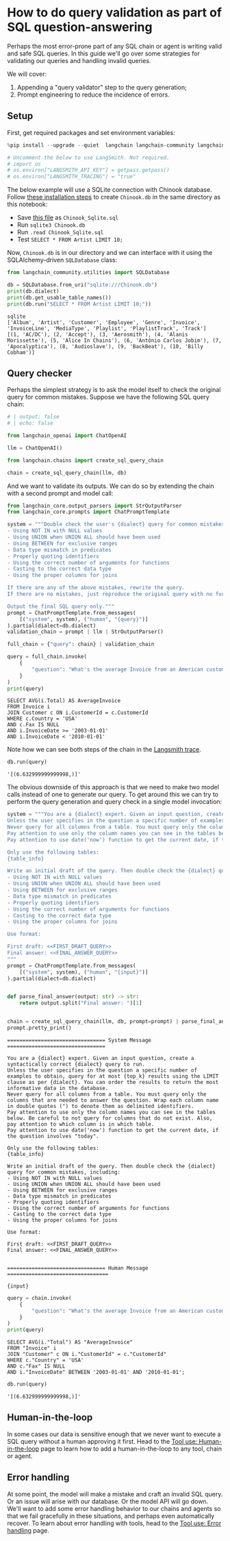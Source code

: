 # How to do query validation as part of SQL question-answering

Perhaps the most error-prone part of any SQL chain or agent is writing valid and safe SQL queries. In this guide we'll go over some strategies for validating our queries and handling invalid queries.

We will cover: 

1. Appending a "query validator" step to the query generation;
2. Prompt engineering to reduce the incidence of errors.

## Setup

First, get required packages and set environment variables:


```python
%pip install --upgrade --quiet  langchain langchain-community langchain-openai
```


```python
# Uncomment the below to use LangSmith. Not required.
# import os
# os.environ["LANGSMITH_API_KEY"] = getpass.getpass()
# os.environ["LANGSMITH_TRACING"] = "true"
```

The below example will use a SQLite connection with Chinook database. Follow [these installation steps](https://database.guide/2-sample-databases-sqlite/) to create `Chinook.db` in the same directory as this notebook:

* Save [this file](https://raw.githubusercontent.com/lerocha/chinook-database/master/ChinookDatabase/DataSources/Chinook_Sqlite.sql) as `Chinook_Sqlite.sql`
* Run `sqlite3 Chinook.db`
* Run `.read Chinook_Sqlite.sql`
* Test `SELECT * FROM Artist LIMIT 10;`

Now, `Chinook.db` is in our directory and we can interface with it using the SQLAlchemy-driven `SQLDatabase` class:


```python
from langchain_community.utilities import SQLDatabase

db = SQLDatabase.from_uri("sqlite:///Chinook.db")
print(db.dialect)
print(db.get_usable_table_names())
print(db.run("SELECT * FROM Artist LIMIT 10;"))
```
```output
sqlite
['Album', 'Artist', 'Customer', 'Employee', 'Genre', 'Invoice', 'InvoiceLine', 'MediaType', 'Playlist', 'PlaylistTrack', 'Track']
[(1, 'AC/DC'), (2, 'Accept'), (3, 'Aerosmith'), (4, 'Alanis Morissette'), (5, 'Alice In Chains'), (6, 'Antônio Carlos Jobim'), (7, 'Apocalyptica'), (8, 'Audioslave'), (9, 'BackBeat'), (10, 'Billy Cobham')]
```
## Query checker

Perhaps the simplest strategy is to ask the model itself to check the original query for common mistakes. Suppose we have the following SQL query chain:

<ChatModelTabs customVarName="llm" />



```python
# | output: false
# | echo: false

from langchain_openai import ChatOpenAI

llm = ChatOpenAI()
```


```python
from langchain.chains import create_sql_query_chain

chain = create_sql_query_chain(llm, db)
```

And we want to validate its outputs. We can do so by extending the chain with a second prompt and model call:


```python
from langchain_core.output_parsers import StrOutputParser
from langchain_core.prompts import ChatPromptTemplate

system = """Double check the user's {dialect} query for common mistakes, including:
- Using NOT IN with NULL values
- Using UNION when UNION ALL should have been used
- Using BETWEEN for exclusive ranges
- Data type mismatch in predicates
- Properly quoting identifiers
- Using the correct number of arguments for functions
- Casting to the correct data type
- Using the proper columns for joins

If there are any of the above mistakes, rewrite the query.
If there are no mistakes, just reproduce the original query with no further commentary.

Output the final SQL query only."""
prompt = ChatPromptTemplate.from_messages(
    [("system", system), ("human", "{query}")]
).partial(dialect=db.dialect)
validation_chain = prompt | llm | StrOutputParser()

full_chain = {"query": chain} | validation_chain
```


```python
query = full_chain.invoke(
    {
        "question": "What's the average Invoice from an American customer whose Fax is missing since 2003 but before 2010"
    }
)
print(query)
```
```output
SELECT AVG(i.Total) AS AverageInvoice
FROM Invoice i
JOIN Customer c ON i.CustomerId = c.CustomerId
WHERE c.Country = 'USA'
AND c.Fax IS NULL
AND i.InvoiceDate >= '2003-01-01' 
AND i.InvoiceDate < '2010-01-01'
```
Note how we can see both steps of the chain in the [Langsmith trace](https://smith.langchain.com/public/8a743295-a57c-4e4c-8625-bc7e36af9d74/r).


```python
db.run(query)
```



```output
'[(6.632999999999998,)]'
```


The obvious downside of this approach is that we need to make two model calls instead of one to generate our query. To get around this we can try to perform the query generation and query check in a single model invocation:


```python
system = """You are a {dialect} expert. Given an input question, create a syntactically correct {dialect} query to run.
Unless the user specifies in the question a specific number of examples to obtain, query for at most {top_k} results using the LIMIT clause as per {dialect}. You can order the results to return the most informative data in the database.
Never query for all columns from a table. You must query only the columns that are needed to answer the question. Wrap each column name in double quotes (") to denote them as delimited identifiers.
Pay attention to use only the column names you can see in the tables below. Be careful to not query for columns that do not exist. Also, pay attention to which column is in which table.
Pay attention to use date('now') function to get the current date, if the question involves "today".

Only use the following tables:
{table_info}

Write an initial draft of the query. Then double check the {dialect} query for common mistakes, including:
- Using NOT IN with NULL values
- Using UNION when UNION ALL should have been used
- Using BETWEEN for exclusive ranges
- Data type mismatch in predicates
- Properly quoting identifiers
- Using the correct number of arguments for functions
- Casting to the correct data type
- Using the proper columns for joins

Use format:

First draft: <<FIRST_DRAFT_QUERY>>
Final answer: <<FINAL_ANSWER_QUERY>>
"""
prompt = ChatPromptTemplate.from_messages(
    [("system", system), ("human", "{input}")]
).partial(dialect=db.dialect)


def parse_final_answer(output: str) -> str:
    return output.split("Final answer: ")[1]


chain = create_sql_query_chain(llm, db, prompt=prompt) | parse_final_answer
prompt.pretty_print()
```
```output
================================ System Message ================================

You are a {dialect} expert. Given an input question, create a syntactically correct {dialect} query to run.
Unless the user specifies in the question a specific number of examples to obtain, query for at most {top_k} results using the LIMIT clause as per {dialect}. You can order the results to return the most informative data in the database.
Never query for all columns from a table. You must query only the columns that are needed to answer the question. Wrap each column name in double quotes (") to denote them as delimited identifiers.
Pay attention to use only the column names you can see in the tables below. Be careful to not query for columns that do not exist. Also, pay attention to which column is in which table.
Pay attention to use date('now') function to get the current date, if the question involves "today".

Only use the following tables:
{table_info}

Write an initial draft of the query. Then double check the {dialect} query for common mistakes, including:
- Using NOT IN with NULL values
- Using UNION when UNION ALL should have been used
- Using BETWEEN for exclusive ranges
- Data type mismatch in predicates
- Properly quoting identifiers
- Using the correct number of arguments for functions
- Casting to the correct data type
- Using the proper columns for joins

Use format:

First draft: <<FIRST_DRAFT_QUERY>>
Final answer: <<FINAL_ANSWER_QUERY>>


================================ Human Message =================================

{input}
```

```python
query = chain.invoke(
    {
        "question": "What's the average Invoice from an American customer whose Fax is missing since 2003 but before 2010"
    }
)
print(query)
```
```output
SELECT AVG(i."Total") AS "AverageInvoice"
FROM "Invoice" i
JOIN "Customer" c ON i."CustomerId" = c."CustomerId"
WHERE c."Country" = 'USA'
AND c."Fax" IS NULL
AND i."InvoiceDate" BETWEEN '2003-01-01' AND '2010-01-01';
```

```python
db.run(query)
```



```output
'[(6.632999999999998,)]'
```


## Human-in-the-loop

In some cases our data is sensitive enough that we never want to execute a SQL query without a human approving it first. Head to the [Tool use: Human-in-the-loop](/oss/how-to/tools_human) page to learn how to add a human-in-the-loop to any tool, chain or agent.

## Error handling

At some point, the model will make a mistake and craft an invalid SQL query. Or an issue will arise with our database. Or the model API will go down. We'll want to add some error handling behavior to our chains and agents so that we fail gracefully in these situations, and perhaps even automatically recover. To learn about error handling with tools, head to the [Tool use: Error handling](/oss/how-to/tools_error) page.

